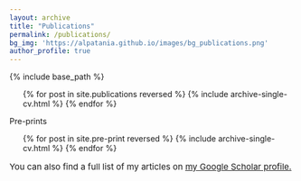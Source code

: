 ```yaml
---
layout: archive
title: "Publications"
permalink: /publications/
bg_img: 'https://alpatania.github.io/images/bg_publications.png'
author_profile: true
---
```




  
{% include base_path %}

  <ul>{% for post in site.publications reversed %}
    {% include archive-single-cv.html %}
  {% endfor %}</ul>
  
  <p> Pre-prints </p>

  <ul>{% for post in site.pre-print reversed %}
    {% include archive-single-cv.html %}
  {% endfor %}</ul>

<p style="font-size:15px"> You can also find a full list of my articles on <u><a href="{{author.googlescholar}}">my Google Scholar profile</a>.</u></p>
